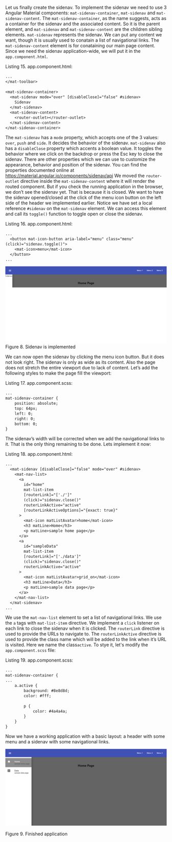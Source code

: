 Let us finally create the sidenav. To implement the sidenav we need to use 3 Angular Material components: `mat-sidenav-container`, `mat-sidenav` and `mat-sidenav-content`. The `mat-sidenav-container`, as the name suggests, acts as a container for the sidenav and the associated content. So it is the parent element, and `mat-sidenav` and `mat-sidenav-content` are the children sibling elements. `mat-sidenav` represents the sidenav. We can put any content we want, though it is usually used to conatain a list of navigational links. The `mat-sidenav-content` element is for conataining our main page content. Since we need the sidenav application-wide, we will put it in the `app.component.html`.

Listing 15. app.component.html:

```
...
</mat-toolbar>

<mat-sidenav-container>
  <mat-sidenav mode="over" [disableClose]="false" #sidenav>
    Sidenav
  </mat-sidenav>
  <mat-sidenav-content>
    <router-outlet></router-outlet>
  </mat-sidenav-content>
</mat-sidenav-container>
```

The `mat-sidenav` has a `mode` property, which accepts one of the 3 values: `over`, `push` and `side`. It decides the behavior of the sidenav. `mat-sidenav` also has a `disableClose` property which accents a boolean value. It toggles the behavior where we click on the backdrop or press the Esc key to close the sidenav. There are other properties which we can use to customize the appearance, behavior and position of the sidenav. You can find the properties documented online at https://material.angular.io/components/sidenav/api We moved the `router-outlet` directive inside the `mat-sidenav-content` where it will render the routed component. But if you check the running application in the browser, we don’t see the sidenav yet. That is because it is closed. We want to have the sidenav opened/closed at the click of the menu icon button on the left side of the header we implemented earlier. Notice we have set a local reference `#sidenav` on the `mat-sidenav` element. We can access this element and call its `toggle()` function to toggle open or close the sidenav.

Listing 16. app.component.html:

```
...
  <button mat-icon-button aria-label="menu" class="menu" (click)="sidenav.toggle()">
    <mat-icon>menu</mat-icon>
  </button>
...
```

![Katacoda Logo](./assets/8-sidenav-started.png)
Figure 8. Sidenav is implemented

We can now open the sidenav by clicking the menu icon button. But it does not look right. The sidenav is only as wide as its content. Also the page does not stretch the entire viewport due to lack of content. Let’s add the following styles to make the page fill the viewport:

Listing 17. app.component.scss:

```
...
mat-sidenav-container {
    position: absolute;
    top: 64px;
    left: 0;
    right: 0;
    bottom: 0;
}
```

The sidenav’s width will be corrected when we add the navigational links to it. That is the only thing remaining to be done. Lets implement it now:

Listing 18. app.component.html:

```
...
  <mat-sidenav [disableClose]="false" mode="over" #sidenav>
	<mat-nav-list>
      <a
        id="home"
        mat-list-item
        [routerLink]="['./']"
        (click)="sidenav.close()"
        routerLinkActive="active"
        [routerLinkActiveOptions]="{exact: true}"
      >
        <mat-icon matListAvatar>home</mat-icon>
        <h3 matLine>Home</h3>
        <p matLine>sample home page</p>
      </a>
      <a
        id="sampleData"
        mat-list-item
        [routerLink]="['./data']"
        (click)="sidenav.close()"
        routerLinkActive="active"
      >
        <mat-icon matListAvatar>grid_on</mat-icon>
        <h3 matLine>Data</h3>
        <p matLine>sample data page</p>
      </a>
    </mat-nav-list>
  </mat-sidenav>
...
```

We use the `mat-nav-list` element to set a list of navigational links. We use the `a` tags with `mat-list-item` directive. We implement a `click` listener on each link to close the sidenav when it is clicked. The `routerLink` directive is used to provide the URLs to navigate to. The `routerLinkActive` directive is used to provide the class name which will be added to the link when it’s URL is visited. Here we name the class`active`. To stye it, let's modify the `app.component.scss` file:

Listing 19. app.component.scss:

```
...
mat-sidenav-container {
...
	a.active {
        background: #8e8d8d;
        color: #fff;

        p {
            color: #4a4a4a;
        }
    }
}
```

Now we have a working application with a basic layout: a header with some menu and a sidenav with some navigational links.

![Katacoda Logo](./assets/9-finished.png)

Figure 9. Finished application
